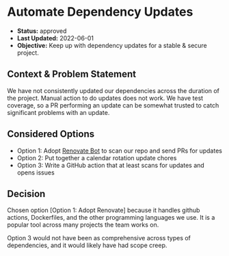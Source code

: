 # Automate Dependency Updates

* **Status:** approved
* **Last Updated:** 2022-06-01
* **Objective:** Keep up with dependency updates for a stable & secure project.

## Context & Problem Statement

We have not consistently updated our dependencies across the duration of the project. Manual action to do updates does not work. We have test coverage, so a PR performing an update can be somewhat trusted to catch significant problems with an update.

## Considered Options

* Option 1: Adopt [Renovate Bot](https://docs.renovatebot.com/) to scan our repo and send PRs for updates
* Option 2: Put together a calendar rotation update chores
* Option 3: Write a GitHub action that at least scans for updates and opens issues

## Decision

Chosen option [Option 1: Adopt Renovate] because it handles github actions, Dockerfiles, and the other programming languages we use. It is a popular tool across many projects the team works on.

Option 3 would not have been as comprehensive across types of dependencies, and it would likely have had scope creep.
